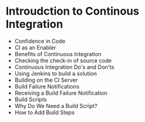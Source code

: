 # Introudction to Continous Integration
* Confidence in Code
* CI as an Enabler
* Benefits of Continuous Integration
* Checking the check-in of source code
* Continuous Integration Do's and Don'ts
* Using Jenkins to build a solution
* Building on the CI Server
* Build Failure Notifications
* Receiving a Build Failure Notification
* Build Scripts
* Why Do We Need a Build Script?
* How to Add Build Steps

